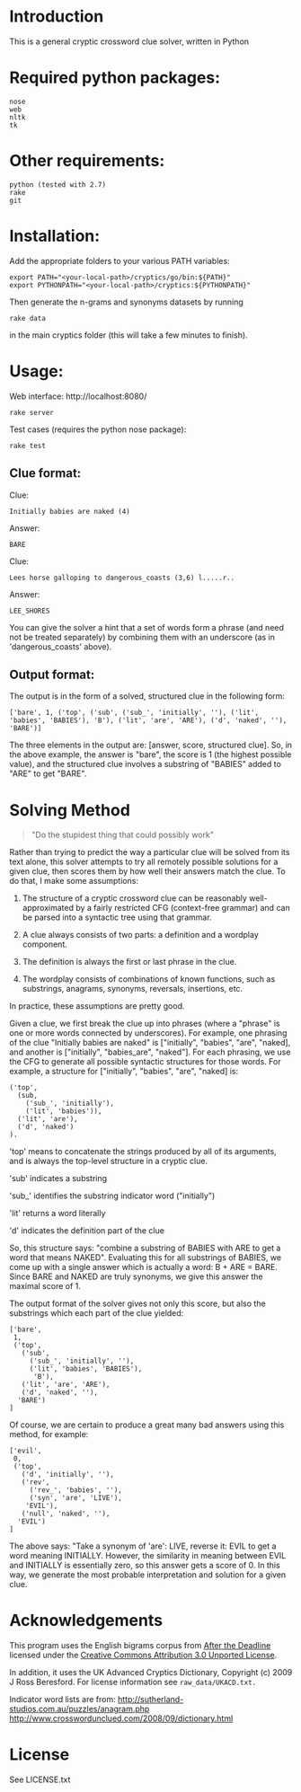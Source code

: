 # Introduction
This is a general cryptic crossword clue solver, written in Python

# Required python packages:

	nose
	web
	nltk
	tk

# Other requirements:

	python (tested with 2.7)
	rake
	git

# Installation:

Add the appropriate folders to your various PATH variables:

	export PATH="<your-local-path>/cryptics/go/bin:${PATH}"
	export PYTHONPATH="<your-local-path>/cryptics:${PYTHONPATH}"
	
Then generate the n-grams and synonyms datasets by running

	rake data

in the main cryptics folder (this will take a few minutes to finish). 

# Usage:

Web interface: http://localhost:8080/

	rake server

Test cases (requires the python nose package):

	rake test

## Clue format:

Clue:

	Initially babies are naked (4)

Answer:

	BARE

Clue: 

	Lees horse galloping to dangerous_coasts (3,6) l.....r..

Answer: 

	LEE_SHORES

You can give the solver a hint that a set of words form a phrase (and need not be treated separately) by combining them with an underscore (as in 'dangerous_coasts' above). 

## Output format: 

The output is in the form of a solved, structured clue in the following form: 

	['bare', 1, ('top', ('sub', ('sub_', 'initially', ''), ('lit', 'babies', 'BABIES'), 'B'), ('lit', 'are', 'ARE'), ('d', 'naked', ''), 'BARE')] 

The three elements in the output are: [answer, score, structured clue]. So, in the above example, the answer is "bare", the score is 1 (the highest possible value), and the structured clue involves a substring of "BABIES" added to "ARE" to get "BARE". 

# Solving Method

>"Do the stupidest thing that could possibly work"

Rather than trying to predict the way a particular clue will be solved from its text alone, this solver attempts to try all remotely possible solutions for a given clue, then scores them by how well their answers match the clue. To do that, I make some assumptions:

1. The structure of a cryptic crossword clue can be reasonably well-approximated by a fairly restricted CFG (context-free grammar) and can be parsed into a syntactic tree using that grammar.

2. A clue always consists of two parts: a definition and a wordplay component. 

3. The definition is always the first or last phrase in the clue.

4. The wordplay consists of combinations of known functions, such as substrings, anagrams, synonyms, reversals, insertions, etc.

In practice, these assumptions are pretty good. 

Given a clue, we first break the clue up into phrases (where a "phrase" is one or more words connected by underscores). For example, one phrasing of the clue "Initially babies are naked" is ["initially", "babies", "are", "naked], and another is ["initially", "babies_are", "naked"]. For each phrasing, we use the CFG to generate all possible syntactic structures for those words. For example, a structure for ["initially", "babies", "are", "naked] is:

	('top', 
	  (sub, 
	  	('sub_', 'initially'), 
	  	('lit', 'babies')), 
	  ('lit', 'are'), 
	  ('d', 'naked')
	). 

'top' means to concatenate the strings produced by all of its arguments, and is always the top-level structure in a cryptic clue.

'sub' indicates a substring

'sub_' identifies the substring indicator word ("initially")

'lit' returns a word literally

'd' indicates the definition part of the clue

So, this structure says: "combine a substring of BABIES with ARE to get a word that means NAKED". Evaluating this for all substrings of BABIES, we come up with a single answer which is actually a word: B + ARE = BARE. Since BARE and NAKED are truly synonyms, we give this answer the maximal score of 1. 


The output format of the solver gives not only this score, but also the substrings which each part of the clue yielded: 

	['bare', 
	 1, 
	 ('top', 
	   ('sub', 
	     ('sub_', 'initially', ''), 
	     ('lit', 'babies', 'BABIES'), 
	   	  'B'), 
	   ('lit', 'are', 'ARE'), 
	   ('d', 'naked', ''), 
	  'BARE')
	] 

Of course, we are certain to produce a great many bad answers using this method, for example: 

	['evil', 
	 0, 
	 ('top', 
	   ('d', 'initially', ''), 
	   ('rev', 
	     ('rev_', 'babies', ''), 
	     ('syn', 'are', 'LIVE'), 
	    'EVIL'), 
	   ('null', 'naked', ''), 
	  'EVIL')
	]

The above says: "Take a synonym of 'are': LIVE, reverse it: EVIL to get a word meaning INITIALLY. However, the similarity in meaning between EVIL and INITIALLY is essentially zero, so this answer gets a score of 0. 
In this way, we generate the most probable interpretation and solution for a given clue. 


# Acknowledgements

This program uses the English bigrams corpus from [After the Deadline](http://blog.afterthedeadline.com/2010/07/20/after-the-deadline-bigram-corpus-our-gift-to-you/) licensed under the [Creative Commons Attribution 3.0 Unported License](http://creativecommons.org/licenses/by/3.0/). 

In addition, it uses the UK Advanced Cryptics Dictionary, Copyright (c) 2009 J Ross Beresford. For license information see `raw_data/UKACD.txt.`

Indicator word lists are from:
http://sutherland-studios.com.au/puzzles/anagram.php
http://www.crosswordunclued.com/2008/09/dictionary.html

# License

See LICENSE.txt


